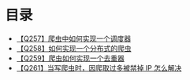 # 目录
+ [【Q257】爬虫中如何实现一个调度器](259.html)
+ [【Q258】如何实现一个分布式的爬虫](260.html)
+ [【Q259】爬虫如何实现一个去重器](261.html)
+ [【Q261】当写爬虫时，因爬取过多被禁掉 IP 怎么解决](263.html)
